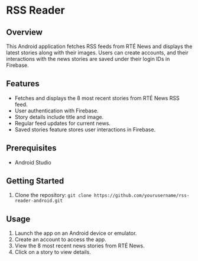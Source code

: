 # RSS Reader

## Overview
This Android application fetches RSS feeds from RTÉ News and displays the latest stories along with their images. Users can create accounts, and their interactions with the news stories are saved under their login IDs in Firebase.

## Features
- Fetches and displays the 8 most recent stories from RTÉ News RSS feed.
- User authentication with Firebase.
- Story details include title and image.
- Regular feed updates for current news.
- Saved stories feature stores user interactions in Firebase.

## Prerequisites
- Android Studio

## Getting Started
1. Clone the repository: `git clone https://github.com/yourusername/rss-reader-android.git`

## Usage
1. Launch the app on an Android device or emulator.
2. Create an account to access the app.
3. View the 8 most recent news stories from RTÉ News.
4. Click on a story to view details.
